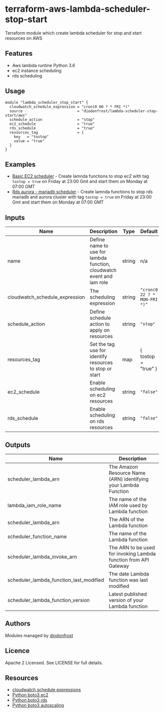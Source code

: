 # terraform-aws-lambda-scheduler-stop-start

Terraform module which create lambda scheduler for stop and start resources on AWS

## Features

* Aws lambda runtine Python 3.6
* ec2 instance scheduling
* rds scheduling

## Usage
```hcl
module "lambda_scheduler_stop_start" {
  cloudwatch_schedule_expression = "cron(0 00 ? * FRI *)"
  source                         = "diodonfrost/lambda-scheduler-stop-start/aws"
  schedule_action                = "stop"
  ec2_schedule                   = "true"
  rds_schedule                   = "true"
  resources_tag                  = {
    key   = "tostop"
    value = "true"
  }
}
```

## Examples

* [Basic EC2 scheduler](https://github.com/diodonfrost/terraform-aws-lambda-scheduler-stop-start/tree/master/examples/ec2-schedule) - Create lamnda functions to stop ec2 with tag `tostop = true` on Friday at 23:00 Gmt and start them on Monday at 07:00 GMT
* [Rds aurora - mariadb scheduler](https://github.com/diodonfrost/terraform-aws-lambda-scheduler-stop-start/tree/master/examples/rds-schedule) - Create lamnda functions to stop rds mariadb and aurora cluster with tag `tostop = true` on Friday at 23:00 Gmt and start them on Monday at 07:00 GMT

<!-- BEGINNING OF PRE-COMMIT-TERRAFORM DOCS HOOK -->

## Inputs

| Name | Description | Type | Default | Required |
|------|-------------|------|---------|----------|
| name | Define name to use for lambda function, cloudwatch event and iam role | string | n/a | yes |
| cloudwatch_schedule_expression | The scheduling expression | string | `"cron(0 22 ? * MON-FRI *)"` | yes |
| schedule_action | Define schedule action to apply on resources | string | `"stop"` | yes |
| resources_tag | Set the tag use for identify resources to stop or start | map | { tostop = "true" } | yes |
| ec2_schedule | Enable scheduling on ec2 resources | string | `"false"` | no |
| rds_schedule | Enable scheduling on rds resources | string | `"false"` | no |

## Outputs

| Name | Description |
|------|-------------|
| scheduler_lambda_arn | The Amazon Resource Name (ARN) identifying your Lambda Function |
| lambda_iam_role_name | The name of the IAM role used by Lambda function |
| scheduler_lambda_arn | The ARN of the Lambda function |
| scheduler_function_name | The name of the Lambda function |
| scheduler_lambda_invoke_arn | The ARN to be used for invoking Lambda function from API Gateway |
| scheduler_lambda_function_last_modified | The date Lambda function was last modified |
| scheduler_lambda_function_version | Latest published version of your Lambda function |

<!-- END OF PRE-COMMIT-TERRAFORM DOCS HOOK -->

## Authors

Modules managed by [diodonfrost](https://github.com/diodonfrost)

## Licence

Apache 2 Licensed. See LICENSE for full details.

## Resources

* [cloudwatch schedule expressions](https://docs.aws.amazon.com/AmazonCloudWatch/latest/events/ScheduledEvents.html)
* [Python boto3 ec2](https://boto3.amazonaws.com/v1/documentation/api/latest/reference/services/ec2.html)
* [Python boto3 rds](https://boto3.amazonaws.com/v1/documentation/api/latest/reference/services/rds.html)
* [Python boto3 autoscaling](https://boto3.amazonaws.com/v1/documentation/api/latest/reference/services/autoscaling.html)
